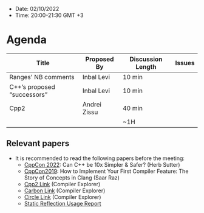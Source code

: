 * Date: 02/10/2022
* Time: 20:00-21:30 GMT +3

# Agenda

| Title | Proposed By | Discussion Length | Issues       |
|----------|-------------|-------------|----------------|
| Ranges' NB comments | Inbal Levi | 10 min   |   |
| C++’s proposed “successors” | Inbal Levi | 10 min |
| Cpp2 | Andrei Zissu | 40 min   |   |
|                     |   | ~1H      |   |

## Relevant papers

* It is recommended to read the following papers before the meeting:
  * [CppCon 2022](https://www.youtube.com/watch?v=ELeZAKCN4tY): Can C++ be 10x Simpler & Safer? (Herb Sutter)
  * [CppCon2019](https://www.youtube.com/watch?v=Y1o4rc9P1FQ): How to Implement Your First Compiler Feature: The Story of Concepts in Clang (Saar Raz)
  * [Cpp2 Link](https://godbolt.org/z/aEG7e5W7j) (Compiler Explorer)
  * [Carbon Link](https://carbon.godbolt.org/z/83EETEKqY) (Compiler Explorer)
  * [Circle Link](https://circle.godbolt.org/z/Y57Mxadz1) (Compiler Explorer)
  * [Static Reflection Usage Report](https://docs.google.com/document/d/1BwJy071WERGQedn8oMa11xnP15XM5l6nKxNS2jABx6Q/edit?usp=sharing)
